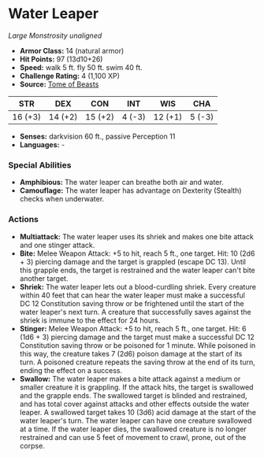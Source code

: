 # Water Leaper

*Large* *Monstrosity* *unaligned*

- **Armor Class:** 14 (natural armor)
- **Hit Points:** 97 (13d10+26)
- **Speed:** walk 5 ft. fly 50 ft. swim 40 ft.
- **Challenge Rating:** 4 (1,100 XP)
- **Source:** [Tome of Beasts](https://koboldpress.com/kpstore/product/tome-of-beasts-for-5th-edition-print/)

| STR | DEX | CON | INT | WIS | CHA |
| --- | --- | --- | --- | --- | --- |
| 16 (+3) | 14 (+2) | 15 (+2) | 4 (-3) | 12 (+1) | 5 (-3) |

- **Senses:** darkvision 60 ft., passive Perception 11
- **Languages:** -
### Special Abilities
- **Amphibious:** The water leaper can breathe both air and water.
- **Camouflage:** The water leaper has advantage on Dexterity (Stealth) checks when underwater.
### Actions
- **Multiattack:** The water leaper uses its shriek and makes one bite attack and one stinger attack.
- **Bite:** Melee Weapon Attack: +5 to hit, reach 5 ft., one target. Hit: 10 (2d6 + 3) piercing damage and the target is grappled (escape DC 13). Until this grapple ends, the target is restrained and the water leaper can't bite another target.
- **Shriek:** The water leaper lets out a blood-curdling shriek. Every creature within 40 feet that can hear the water leaper must make a successful DC 12 Constitution saving throw or be frightened until the start of the water leaper's next turn. A creature that successfully saves against the shriek is immune to the effect for 24 hours.
- **Stinger:** Melee Weapon Attack: +5 to hit, reach 5 ft., one target. Hit: 6 (1d6 + 3) piercing damage and the target must make a successful DC 12 Constitution saving throw or be poisoned for 1 minute. While poisoned in this way, the creature takes 7 (2d6) poison damage at the start of its turn. A poisoned creature repeats the saving throw at the end of its turn, ending the effect on a success.
- **Swallow:** The water leaper makes a bite attack against a medium or smaller creature it is grappling. If the attack hits, the target is swallowed and the grapple ends. The swallowed target is blinded and restrained, and has total cover against attacks and other effects outside the water leaper. A swallowed target takes 10 (3d6) acid damage at the start of the water leaper's turn. The water leaper can have one creature swallowed at a time. If the water leaper dies, the swallowed creature is no longer restrained and can use 5 feet of movement to crawl, prone, out of the corpse.
